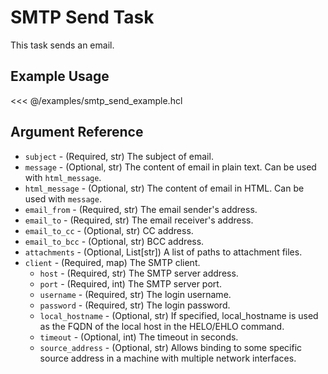 # SMTP Send Task

This task sends an email.

## Example Usage

<<< @/examples/smtp_send_example.hcl

## Argument Reference

* `subject` - (Required, str) The subject of email.
* `message` - (Optional, str) The content of email in plain text. Can be used with `html_message`.
* `html_message` - (Optional, str) The content of email in HTML. Can be used with `message`.
* `email_from` - (Required, str) The email sender's address.
* `email_to` - (Required, str) The email receiver's address.
* `email_to_cc` - (Optional, str) CC address.
* `email_to_bcc` - (Optional, str) BCC address.
* `attachments` - (Optional, List[str]) A list of paths to attachment files.
* `client` - (Required, map) The SMTP client.
  * `host` - (Required, str) The SMTP server address.
  * `port` - (Required, int) The SMTP server port.
  * `username` - (Required, str) The login username.
  * `password` - (Required, str) The login password.
  * `local_hostname` - (Optional, str) If specified, local_hostname is used as the FQDN of the local host in the HELO/EHLO command.
  * `timeout` - (Optional, int) The timeout in seconds.
  * `source_address` - (Optional, str) Allows binding to some specific source address in a machine with multiple network interfaces.
